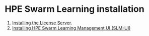 # <a name="GUID-01199457-73B6-45F3-99FC-164E4B25A0A3"/> HPE Swarm Learning installation

1.   [Installing the License Server](Install_the_License_Server.md).
2.   [Installing HPE Swarm Learning Management UI (SLM-UI)](Installing_HPE_Swarm_Learning_Management_UI_(SLM-UI).md)